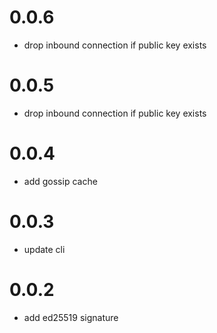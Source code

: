 # 0.0.6
* drop inbound connection if public key exists

# 0.0.5
* drop inbound connection if public key exists

# 0.0.4
* add gossip cache

# 0.0.3
* update cli

# 0.0.2
* add ed25519 signature